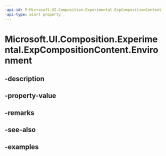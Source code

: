 ```yaml
---
-api-id: P:Microsoft.UI.Composition.Experimental.ExpCompositionContent.Environment
-api-type: winrt property
---
```


# Microsoft.UI.Composition.Experimental.ExpCompositionContent.Environment

<!--
public Microsoft.UI.Composition.Experimental.ExpCompositionContentEnvironment Environment { get; set; }
-->


## -description

## -property-value

## -remarks

## -see-also

## -examples


